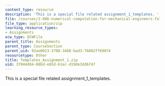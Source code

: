 ```yaml
---
content_type: resource
description: 'This is a special file related assignment_1_templates. '
file: /courses/2-086-numerical-computation-for-mechanical-engineers-fall-2014/37044d8408bde65d61ecd19de3dd6747_Templates_Assignment_1.zip
file_type: application/zip
learning_resource_types:
- Assignments
ocw_type: OCWFile
parent_title: Assignments
parent_type: CourseSection
parent_uid: 93ae0013-3708-3468-bad3-76082ff69074
resourcetype: Other
title: Templates_Assignment_1.zip
uid: 37044d84-08bd-e65d-61ec-d19de3dd6747
---
```

This is a special file related assignment_1_templates. 

